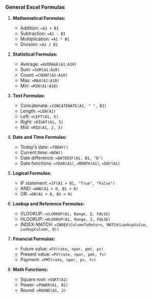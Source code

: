 ### General Excel Formulas

1. **Mathematical Formulas:**
   - Addition: `=A1 + B1`
   - Subtraction: `=A1 - B1`
   - Multiplication: `=A1 * B1`
   - Division: `=A1 / B1`

2. **Statistical Formulas:**
   - Average: `=AVERAGE(A1:A10)`
   - Sum: `=SUM(A1:A10)`
   - Count: `=COUNT(A1:A10)`
   - Max: `=MAX(A1:A10)`
   - Min: `=MIN(A1:A10)`

3. **Text Formulas:**
   - Concatenate: `=CONCATENATE(A1, " ", B1)`
   - Length: `=LEN(A1)`
   - Left: `=LEFT(A1, 5)`
   - Right: `=RIGHT(A1, 5)`
   - Mid: `=MID(A1, 2, 3)`

4. **Date and Time Formulas:**
   - Today's date: `=TODAY()`
   - Current time: `=NOW()`
   - Date difference: `=DATEDIF(A1, B1, "D")`
   - Date functions: `=YEAR(A1)`, `=MONTH(A1)`, `=DAY(A1)`

5. **Logical Formulas:**
   - IF statement: `=IF(A1 > B1, "True", "False")`
   - AND: `=AND(A1 > 0, B1 > 0)`
   - OR: `=OR(A1 > 0, B1 > 0)`

6. **Lookup and Reference Formulas:**
   - VLOOKUP: `=VLOOKUP(A1, Range, 2, FALSE)`
   - HLOOKUP: `=HLOOKUP(A1, Range, 2, FALSE)`
   - INDEX-MATCH: `=INDEX(ColumnToReturn, MATCH(LookupValue, LookupColumn, 0))`

7. **Financial Formulas:**
   - Future value: `=FV(rate, nper, pmt, pv)`
   - Present value: `=PV(rate, nper, pmt, fv)`
   - Payment: `=PMT(rate, nper, pv, fv)`

8. **Math Functions:**
   - Square root: `=SQRT(A1)`
   - Power: `=POWER(A1, B1)`
   - Round: `=ROUND(A1, 2)`

